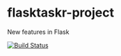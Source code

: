 # flasktaskr-project
New features in Flask  

[![Build Status](https://travis-ci.org/SimoCi/flasktaskr-project.svg?branch=master)](https://travis-ci.org/SimoCi/flasktaskr-project)
